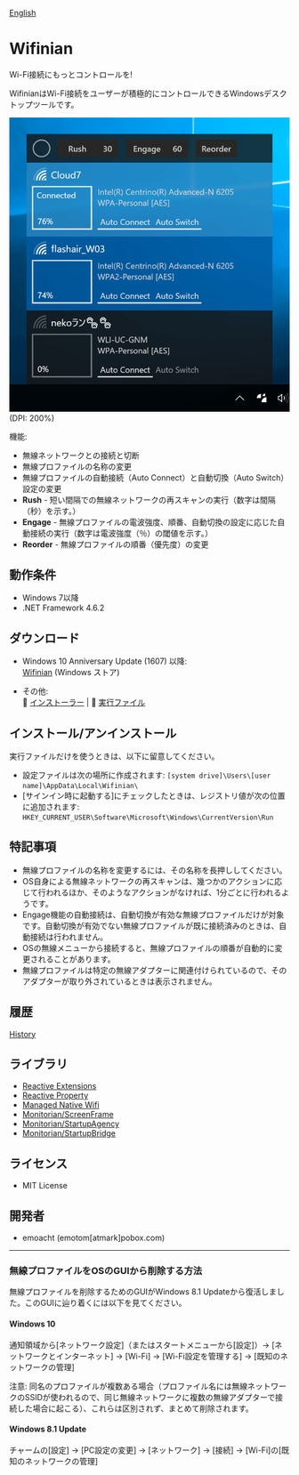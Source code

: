 ﻿[English](README.md)

# Wifinian

Wi-Fi接続にもっとコントロールを!

WifinianはWi-Fi接続をユーザーが積極的にコントロールできるWindowsデスクトップツールです。

![Screenshot on Windows 10](Images/Screenshot.png)<br>
(DPI: 200%)

機能:
 * 無線ネットワークとの接続と切断
 * 無線プロファイルの名称の変更
 * 無線プロファイルの自動接続（Auto Connect）と自動切換（Auto Switch）設定の変更
 * __Rush__ - 短い間隔での無線ネットワークの再スキャンの実行（数字は間隔（秒）を示す。）
 * __Engage__ - 無線プロファイルの電波強度、順番、自動切換の設定に応じた自動接続の実行（数字は電波強度（％）の閾値を示す。）
 * __Reorder__ - 無線プロファイルの順番（優先度）の変更

## 動作条件

 * Windows 7以降
 * .NET Framework 4.6.2

## ダウンロード

 * Windows 10 Anniversary Update (1607) 以降:<br>
[Wifinian](https://www.microsoft.com/store/apps/9pngfqps4flh) (Windows ストア)

 * その他:<br>
:floppy_disk: [インストーラー](https://github.com/emoacht/Wifinian/releases/download/2.1.1-Installer/WifinianInstaller211.zip) | :floppy_disk: [実行ファイル](https://github.com/emoacht/Wifinian/releases/download/2.1.1-Executables/Wifinian211.zip)

## インストール/アンインストール

実行ファイルだけを使うときは、以下に留意してください。

 - 設定ファイルは次の場所に作成されます: `[system drive]\Users\[user name]\AppData\Local\Wifinian\`
 - [サインイン時に起動する]にチェックしたときは、レジストリ値が次の位置に追加されます: `HKEY_CURRENT_USER\Software\Microsoft\Windows\CurrentVersion\Run`

## 特記事項

 - 無線プロファイルの名称を変更するには、その名称を長押ししてください。
 - OS自身による無線ネットワークの再スキャンは、幾つかのアクションに応じて行われるほか、そのようなアクションがなければ、1分ごとに行われるようです。
 - Engage機能の自動接続は、自動切換が有効な無線プロファイルだけが対象です。自動切換が有効でない無線プロファイルが既に接続済みのときは、自動接続は行われません。
 - OSの無線メニューから接続すると、無線プロファイルの順番が自動的に変更されることがあります。
 - 無線プロファイルは特定の無線アダプターに関連付けられているので、そのアダプターが取り外されているときは表示されません。

## 履歴

[History](HISTORY.md)

## ライブラリ

 - [Reactive Extensions][1]
 - [Reactive Property][2]
 - [Managed Native Wifi][3]
 - [Monitorian/ScreenFrame][4]
 - [Monitorian/StartupAgency][4]
 - [Monitorian/StartupBridge][4]

[1]: https://github.com/Reactive-Extensions/Rx.NET
[2]: https://github.com/runceel/ReactiveProperty
[3]: https://github.com/emoacht/ManagedNativeWifi
[4]: https://github.com/emoacht/Monitorian

## ライセンス

 - MIT License

## 開発者

 - emoacht (emotom[atmark]pobox.com)

_____

### 無線プロファイルをOSのGUIから削除する方法

無線プロファイルを削除するためのGUIがWindows 8.1 Updateから復活しました。このGUIに辿り着くには以下を見てください。

#### Windows 10

通知領域から[ネットワーク設定]（またはスタートメニューから[設定]）&rarr; [ネットワークとインターネット] &rarr; [Wi-Fi] &rarr; [Wi-Fi設定を管理する] &rarr; [既知のネットワークの管理]

注意: 同名のプロファイルが複数ある場合（プロファイル名には無線ネットワークのSSIDが使われるので、同じ無線ネットワークに複数の無線アダプターで接続した場合に起こる）、これらは区別されず、まとめて削除されます。

#### Windows 8.1 Update

チャームの[設定] &rarr; [PC設定の変更] &rarr; [ネットワーク] &rarr; [接続] &rarr; [Wi-Fi]の[既知のネットワークの管理]
